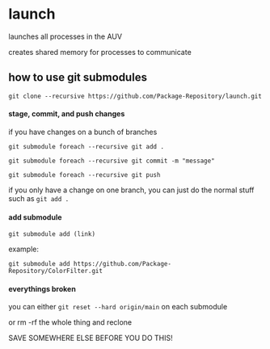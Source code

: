 # launch

launches all processes in the AUV

creates shared memory for processes to communicate


## how to use git submodules

`git clone --recursive https://github.com/Package-Repository/launch.git`


#### stage, commit, and push changes

if you have changes on a bunch of branches

`git submodule foreach --recursive git add .`

`git submodule foreach --recursive git commit -m "message"`

`git submodule foreach --recursive git push`

if you only have a change on one branch, you can just do the normal stuff such as 
`git add .`

#### add submodule

`git submodule add (link)`

example:

`git submodule add https://github.com/Package-Repository/ColorFilter.git`

#### everythings broken

you can either 
`git reset --hard origin/main`
on each submodule

or rm -rf the whole thing and reclone

SAVE SOMEWHERE ELSE BEFORE YOU DO THIS!


